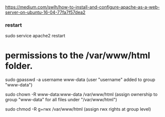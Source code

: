 https://medium.com/swlh/how-to-install-and-configure-apache-as-a-web-server-on-ubuntu-16-04-77fa7f57dea2

### restart

sudo service apache2 restart

# permissions to the /var/www/html folder.

sudo gpasswd -a username www-data  (user "username" added to group "www-data")

sudo chown -R www-data:www-data /var/www/html (assign ownership to group "www-data" for all files under "/var/www/html")

sudo chmod -R g+rwx /var/www/html (assign rwx rights at group level)
